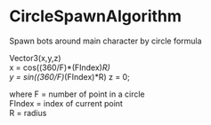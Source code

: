 # CircleSpawnAlgorithm
Spawn bots around main character by circle formula 

Vector3(x,y,z)  
x = cos((360/F)*(FIndex)*R)  
y = sin((360/F)*(FIndex)*R)
z = 0;  
  
where F = number of point in a circle  
FIndex = index of current point  
R = radius  
